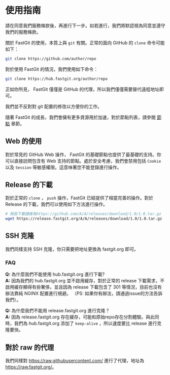 # 使用指南

請在同意我們服務條款後，再進行下一步。如若進行，我們將默認視為同意並遵守我們的服務條款。

關於 FastGit 的使用，本質上與 `git` 有關。正常的面向 GitHub 的 `clone` 命令可能如下：

```bash
git clone https://github.com/author/repo
```

對於使用 FastGit 的情況，我們使用如下命令：

```bash
git clone https://hub.fastgit.org/author/repo
```

正如你所見， FastGit 僅僅是 GitHub 的代理，所以我們僅僅需要替代遠程地址即可。

我們並不反對對 git 配置的修改以方便你的工作。

隨著 FastGit 的成長，我們會擁有更多資源用於加速，對於節點列表，請參閱 [節點](../zh-tw/node.html) 章節。

## Web 的使用

對於常見的 GitHub Web 操作， FastGit 的基礎節點也提供了最基礎的支持。你可以直接訪問包含有 Web 支持的節點。處於安全考慮，我們會禁用包括 `Cookie` 以及 `Session` 等敏感權限。這意味著您不能登錄進行操作。

## Release 的下載

對於正常的 `clone` ， `push` 操作，FastGit 已經提供了相當完善的操作。對於 Release 的下載，我們可以使用如下方法進行操作。

```bash
# 假設下載鏈接為https://github.com/A/A/releases/download/1.0/1.0.tar.gz
wget https://release.fastgit.org/A/A/releases/download/1.0/1.0.tar.gz
```

## SSH 克隆

我們同樣支持 SSH 克隆，你只需要把地址更換為 fastgit.org 即可。

### FAQ

**Q:** 為什麼我們不能使用 hub.fastgit.org 進行下載?  
**A:** 因為我們的 hub.fastgit.org 並不啟用緩存，對於正常的 release 下載需求，不啟用緩存顯得有些奢侈。並且因為 release 下載包含了 301 等情況，目前也沒有辦法靠純 NGINX 配置進行規避。
（PS: 如果你有辦法，請通過issue的方法告訴我們）。

**Q:** 為什麼我們不能用 release.fastgit.org 進行克隆？  
**A:** 因為 release.fastgit.org 存在緩存，可能和原始repo存在分割體驗。與此同時，我們為 hub.fastgit.org 添加了 `keep-alive` ，所以速度要比 release 進行克隆要快。

## 對於 raw 的代理

我們同樣對 <https://raw.githubusercontent.com/> 進行了代理，地址為 <https://raw.fastgit.org/>。

